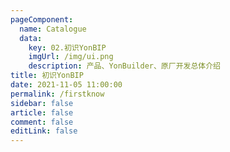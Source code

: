 ```yaml
---
pageComponent: 
  name: Catalogue
  data: 
    key: 02.初识YonBIP
    imgUrl: /img/ui.png
    description: 产品、YonBuilder、原厂开发总体介绍
title: 初识YonBIP
date: 2021-11-05 11:00:00
permalink: /firstknow
sidebar: false
article: false
comment: false
editLink: false
---
```

